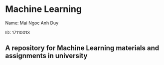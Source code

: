 # Machine Learning

Name: Mai Ngoc Anh Duy

ID: 17110013

## A repository for Machine Learning materials and assignments in university